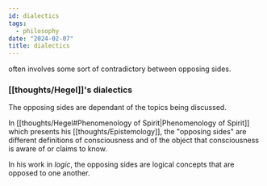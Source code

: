 ```yaml
---
id: dialectics
tags:
  - philosophy
date: "2024-02-07"
title: dialectics
---
```


often involves some sort of contradictory between opposing sides.

### [[thoughts/Hegel]]'s dialectics

The opposing sides are dependant of the topics being discussed.

In [[thoughts/Hegel#Phenomenology of Spirit|Phenomenology of Spirit]] which presents his [[thoughts/Epistemology]], the "opposing sides" are different definitions of consciousness and of the object that consciousness is aware of or claims to know.

In his work in _logic_, the opposing sides are logical concepts that are opposed to one another.

